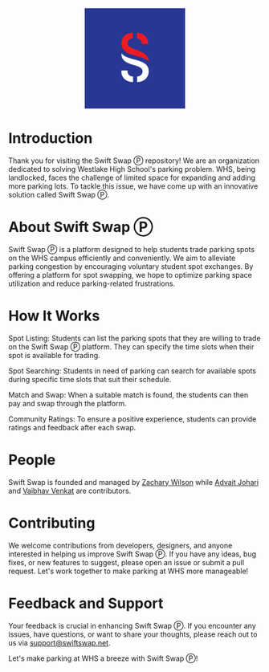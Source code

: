 <div align="center">
    <img src="assets/logo.png" width=200 height=200>
</div>

# Introduction

Thank you for visiting the Swift Swap Ⓟ repository! We are an organization dedicated to solving Westlake High School's parking problem. WHS, being landlocked, faces the challenge of limited space for expanding and adding more parking lots. To tackle this issue, we have come up with an innovative solution called Swift Swap Ⓟ.

# About Swift Swap Ⓟ

Swift Swap Ⓟ is a platform designed to help students trade parking spots on the WHS campus efficiently and conveniently. We aim to alleviate parking congestion by encouraging voluntary student spot exchanges. By offering a platform for spot swapping, we hope to optimize parking space utilization and reduce parking-related frustrations.

# How It Works

Spot Listing: Students can list the parking spots that they are willing to trade on the Swift Swap Ⓟ platform. They can specify the time slots when their spot is available for trading.

Spot Searching: Students in need of parking can search for available spots during specific time slots that suit their schedule.

Match and Swap: When a suitable match is found, the students can then pay and swap through the platform.

Community Ratings: To ensure a positive experience, students can provide ratings and feedback after each swap.

# People

Swift Swap is founded and managed by [Zachary Wilson](https://github.com/zw96042) while [Advait Johari](https://github.com/aadijo) and [Vaibhav Venkat](https://github.com/vibovenkat123) are contributors.

# Contributing

We welcome contributions from developers, designers, and anyone interested in helping us improve Swift Swap Ⓟ. If you have any ideas, bug fixes, or new features to suggest, please open an issue or submit a pull request. Let's work together to make parking at WHS more manageable!

# Feedback and Support

Your feedback is crucial in enhancing Swift Swap Ⓟ. If you encounter any issues, have questions, or want to share your thoughts, please reach out to us via support@swiftswap.net.

Let's make parking at WHS a breeze with Swift Swap Ⓟ!

